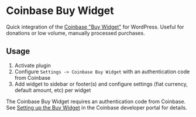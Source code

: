 # Coinbase Buy Widget

Quick integration of the [Coinbase "Buy Widget"](https://developers.coinbase.com/docs/buy-widget) for WordPress.
Useful for donations or low volume, manually processed purchases.

## Usage

1. Activate plugin
2. Configure `Settings -> Coinbase Buy Widget` with an authentication code from Coinbase
3. Add widget to sidebar or footer(s) and configure settings (fiat currency, default amount, etc) per widget

The Coinbase Buy Widget requires an authentication code from Coinbase. See [Setting up the Buy Widget](https://developers.coinbase.com/docs/buy-widget#setting-up-the-buy-widget)
in the Coinbase developer portal for details.

